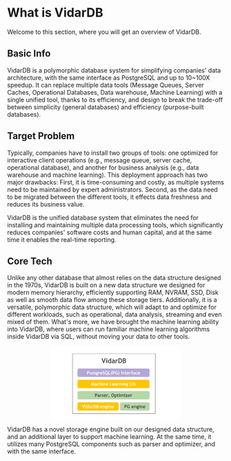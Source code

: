 # What is VidarDB

Welcome to this section, where you will get an overview of VidarDB.

## Basic Info
VidarDB is a polymorphic database system for simplifying companies' data architecture, with the same interface as PostgreSQL and up to 10~100X speedup. It can replace multiple data tools (Message Queues, Server Caches, Operational Databases, Data warehouse, Machine Learning) with a single unified tool, thanks to its efficiency, and design to break the trade-off between simplicity (general databases) and efficiency (purpose-built databases).

## Target Problem
Typically, companies have to install two groups of tools: one optimized for interactive client operations (e.g., message queue, server cache, operational database), and another for business analysis (e.g., data warehouse and machine learning). This deployment approach has two major drawbacks: First, it is time-consuming and costly, as multiple systems need to be maintained by expert administrators. Second, as the data need to be migrated between the different tools, it effects data freshness and reduces its business value.

VidarDB is the unified database system that eliminates the need for installing and maintaining multiple data processing tools, which significantly reduces companies' software costs and human capital, and at the same time it enables the real-time reporting.

## Core Tech
Unlike any other database that almost relies on the data structure designed in the 1970s, VidarDB is built on a new data structure we designed for modern memory hierarchy, efficiently supporting RAM, NVRAM, SSD, Disk as well as smooth data flow among these storage tiers. Additionally, it is a versatile, polymorphic data structure, which will adapt to and optimize for different workloads, such as operational, data analysis, streaming and even mixed of them. What's more, we have brought the machine learning ability into VidarDB, where users can run familiar machine learning algorithms inside VidarDB via SQL, without moving your data to other tools.

<img src="../img/vidardb_arch.png" alt="drawing" width="60%" height="60%" style="display: block; margin-left: auto; margin-right: auto;"/>

VidarDB has a novel storage engine built on our designed data structure, and an additional layer to support machine learning. At the same time, it utilizes many PostgreSQL components such as parser and optimizer, and with the same interface.
